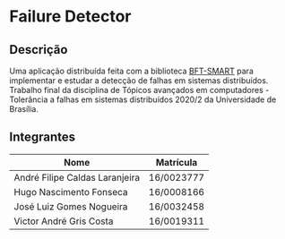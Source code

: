 # Failure Detector

## Descrição

Uma aplicação distribuída feita com a biblioteca [BFT-SMART](https://github.com/bft-smart/library) para implementar e estudar a detecção de falhas em sistemas distribuídos. Trabalho final da disciplina de Tópicos avançados em computadores - Tolerância a falhas em sistemas distribuídos 2020/2 da Universidade de Brasília.

## Integrantes

Nome                            | Matrícula
------------------------------- | ----------
André Filipe Caldas Laranjeira  | 16/0023777
Hugo Nascimento Fonseca         | 16/0008166
José Luiz Gomes Nogueira        | 16/0032458
Victor André Gris Costa         | 16/0019311